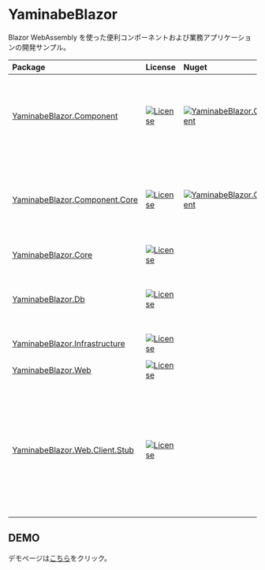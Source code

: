 # YaminabeBlazor

Blazor WebAssembly を使った便利コンポーネントおよび業務アプリケーションの開発サンプル。

|Package|License|Nuget|Note|
|:---|:---|:---|:---|
|[YaminabeBlazor.Component](https://github.com/kzlabo/YaminabeBlazor/)|[![License](https://img.shields.io/badge/License-Apache%202.0-blue.svg)](https://github.com/kzlabo/YaminabeBlazor/blob/master/LICENSE)|[![YaminabeBlazor.Component](https://img.shields.io/nuget/v/YaminabeBlazor.Component.svg)](https://www.nuget.org/packages/YaminabeBlazor.Component/)|Blazorコンポーネントライブラリ|
|[YaminabeBlazor.Component.Core](https://github.com/kzlabo/YaminabeBlazor/)|[![License](https://img.shields.io/badge/License-Apache%202.0-blue.svg)](https://github.com/kzlabo/YaminabeBlazor/blob/master/LICENSE)|[![YaminabeBlazor.Component](https://img.shields.io/nuget/v/YaminabeBlazor.Component.Core.svg)](https://www.nuget.org/packages/YaminabeBlazor.Component.Core/)|Blazorコンポーネントライブラリ|
|[YaminabeBlazor.Core](https://github.com/kzlabo/YaminabeBlazor/)|[![License](https://img.shields.io/badge/License-Apache%202.0-blue.svg)](https://github.com/kzlabo/YaminabeBlazor/blob/master/LICENSE)||サンプル|
|[YaminabeBlazor.Db](https://github.com/kzlabo/YaminabeBlazor/)|[![License](https://img.shields.io/badge/License-Apache%202.0-blue.svg)](https://github.com/kzlabo/YaminabeBlazor/blob/master/LICENSE)||サンプル用のデータベース|
|[YaminabeBlazor.Infrastructure](https://github.com/kzlabo/YaminabeBlazor/)|[![License](https://img.shields.io/badge/License-Apache%202.0-blue.svg)](https://github.com/kzlabo/YaminabeBlazor/blob/master/LICENSE)||サンプル|
|[YaminabeBlazor.Web](https://github.com/kzlabo/YaminabeBlazor/)|[![License](https://img.shields.io/badge/License-Apache%202.0-blue.svg)](https://github.com/kzlabo/YaminabeBlazor/blob/master/LICENSE)||サンプル|
|[YaminabeBlazor.Web.Client.Stub](https://github.com/kzlabo/YaminabeBlazor/)|[![License](https://img.shields.io/badge/License-Apache%202.0-blue.svg)](https://github.com/kzlabo/YaminabeBlazor/blob/master/LICENSE)||サンプルをクライアントのみで動作させる為のスタブ|

## DEMO

デモページは[こちら](https://kind-river-07c33d900.azurestaticapps.net/)をクリック。

<!--
## javascript を一切使わずに C# と CSS のみでここまでできる

![デモ1](images/demo1.gif "demo1")

![デモ2](images/demo2.gif "demo2")

![デモ3](images/demo3.gif "demo3")
-->
